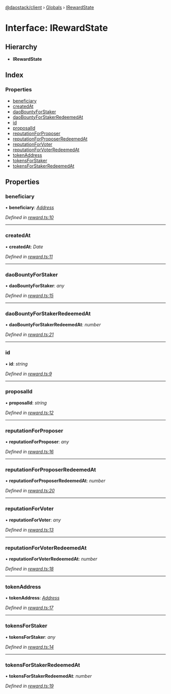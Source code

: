 [@daostack/client](../README.md) › [Globals](../globals.md) › [IRewardState](irewardstate.md)

# Interface: IRewardState

## Hierarchy

* **IRewardState**

## Index

### Properties

* [beneficiary](irewardstate.md#beneficiary)
* [createdAt](irewardstate.md#createdat)
* [daoBountyForStaker](irewardstate.md#daobountyforstaker)
* [daoBountyForStakerRedeemedAt](irewardstate.md#daobountyforstakerredeemedat)
* [id](irewardstate.md#id)
* [proposalId](irewardstate.md#proposalid)
* [reputationForProposer](irewardstate.md#reputationforproposer)
* [reputationForProposerRedeemedAt](irewardstate.md#reputationforproposerredeemedat)
* [reputationForVoter](irewardstate.md#reputationforvoter)
* [reputationForVoterRedeemedAt](irewardstate.md#reputationforvoterredeemedat)
* [tokenAddress](irewardstate.md#tokenaddress)
* [tokensForStaker](irewardstate.md#tokensforstaker)
* [tokensForStakerRedeemedAt](irewardstate.md#tokensforstakerredeemedat)

## Properties

###  beneficiary

• **beneficiary**: *[Address](../globals.md#address)*

*Defined in [reward.ts:10](https://github.com/daostack/client/blob/c62f433/src/reward.ts#L10)*

___

###  createdAt

• **createdAt**: *Date*

*Defined in [reward.ts:11](https://github.com/daostack/client/blob/c62f433/src/reward.ts#L11)*

___

###  daoBountyForStaker

• **daoBountyForStaker**: *any*

*Defined in [reward.ts:15](https://github.com/daostack/client/blob/c62f433/src/reward.ts#L15)*

___

###  daoBountyForStakerRedeemedAt

• **daoBountyForStakerRedeemedAt**: *number*

*Defined in [reward.ts:21](https://github.com/daostack/client/blob/c62f433/src/reward.ts#L21)*

___

###  id

• **id**: *string*

*Defined in [reward.ts:9](https://github.com/daostack/client/blob/c62f433/src/reward.ts#L9)*

___

###  proposalId

• **proposalId**: *string*

*Defined in [reward.ts:12](https://github.com/daostack/client/blob/c62f433/src/reward.ts#L12)*

___

###  reputationForProposer

• **reputationForProposer**: *any*

*Defined in [reward.ts:16](https://github.com/daostack/client/blob/c62f433/src/reward.ts#L16)*

___

###  reputationForProposerRedeemedAt

• **reputationForProposerRedeemedAt**: *number*

*Defined in [reward.ts:20](https://github.com/daostack/client/blob/c62f433/src/reward.ts#L20)*

___

###  reputationForVoter

• **reputationForVoter**: *any*

*Defined in [reward.ts:13](https://github.com/daostack/client/blob/c62f433/src/reward.ts#L13)*

___

###  reputationForVoterRedeemedAt

• **reputationForVoterRedeemedAt**: *number*

*Defined in [reward.ts:18](https://github.com/daostack/client/blob/c62f433/src/reward.ts#L18)*

___

###  tokenAddress

• **tokenAddress**: *[Address](../globals.md#address)*

*Defined in [reward.ts:17](https://github.com/daostack/client/blob/c62f433/src/reward.ts#L17)*

___

###  tokensForStaker

• **tokensForStaker**: *any*

*Defined in [reward.ts:14](https://github.com/daostack/client/blob/c62f433/src/reward.ts#L14)*

___

###  tokensForStakerRedeemedAt

• **tokensForStakerRedeemedAt**: *number*

*Defined in [reward.ts:19](https://github.com/daostack/client/blob/c62f433/src/reward.ts#L19)*
